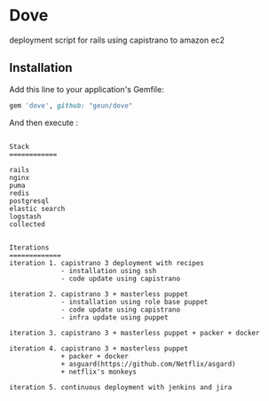 Dove
=============

deployment script for rails using capistrano to amazon ec2


## Installation
Add this line to your application's Gemfile:

``` ruby 
gem 'dove', github: "geun/dove"
```

And then execute :
``` bundle install

Stack
============

rails
nginx 
puma 
redis
postgresql
elastic search 
logstash
collected


Iterations
=============
iteration 1. capistrano 3 deployment with recipes
             - installation using ssh
             - code update using capistrano 
             
iteration 2. capistrano 3 + masterless puppet
             - installation using role base puppet 
             - code update using capistrano 
             - infra update using puppet 
             
iteration 3. capistrano 3 + masterless puppet + packer + docker 

iteration 4. capistrano 3 + masterless puppet
             + packer + docker 
             + asguard(https://github.com/Netflix/asgard) 
             + netflix's monkeys

iteration 5. continuous deployment with jenkins and jira



             
             

            
